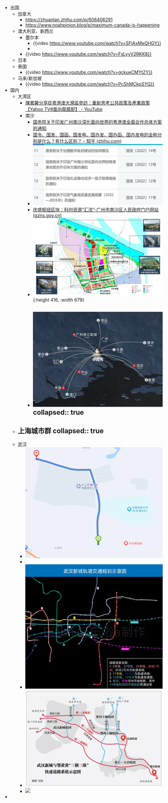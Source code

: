 - 出国
	- 加拿大
		- https://zhuanlan.zhihu.com/p/606406291
		- https://www.noahpinion.blog/p/maximum-canada-is-happening
	- 澳大利亚、新西兰
		- 墨尔本
			- {{video https://www.youtube.com/watch?v=SFlAxMeQHGY}}
			-
		- {{video https://www.youtube.com/watch?v=FsLyyV2RKK8}}
	- 日本
	- 泰国
		- {{video https://www.youtube.com/watch?v=gckueCMYtZY}}
	- 马来/新加坡
		- {{video https://www.youtube.com/watch?v=PcShMCkpSYQ}}
- 国内
	- 大湾区
		- [陳鳳馨分享從粵港澳大灣區參訪：重新思考公共政策及產業政策【Yahoo TV#風向龍鳳配】 - YouTube](https://www.youtube.com/watch?v=n_LfTiIlxcM)
		- 南沙
			- [国务院关于印发广州南沙深化面向世界的粤港澳全面合作总体方案的通知](http://www.gov.cn/zhengce/content/2022-06/14/content_5695623.htm)
			- [国令、国发、国函、国发电、国办发、国办函、国办发电的全称分别是什么？有什么区别？ - 知乎 (zhihu.com)](https://zhuanlan.zhihu.com/p/403328311)
			- ![image.png](../assets/image_1685020873573_0.png)
			- [庆盛枢纽区块：科创资源“汇流”-广州市南沙区人民政府门户网站 (gzns.gov.cn)](http://www.gzns.gov.cn/zwgk/rdzt/gzlfzcnk/fyzxlqxzjyg/content/post_8936103.html)
			- ![庆盛.webp](../assets/庆盛_1685020263215_0.webp){:height 416, :width 679}
			- ![庆盛1.webp](../assets/庆盛1_1685020332256_0.webp)
			  collapsed:: true
				-
	- 上海城市群
	  collapsed:: true
		-
	- 武汉
		- ![image.png](../assets/image_1691051117503_0.png)
		-
		- ![image.png](../assets/image_1691052244211_0.png)
		- ![image.png](../assets/image_1691052767181_0.png)
		- ![](https://nimg.ws.126.net/?url=http%3A%2F%2Fdingyue.ws.126.net%2F2023%2F0908%2Ff2aa67daj00s0o9ry002vd200fz00qbg00fz00qb.jpg&thumbnail=660x2147483647&quality=80&type=jpg)
-